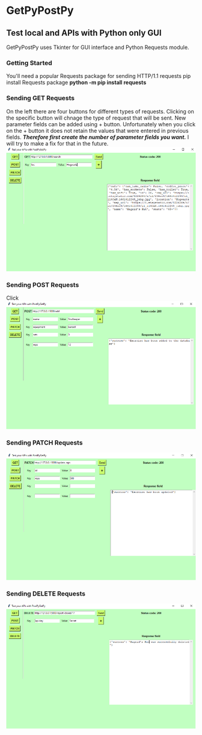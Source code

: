 # GetPyPostPy
## Test local and APIs with Python only GUI
GetPyPostPy uses Tkinter for GUI interface and Python Requests module.

### Getting Started
You'll need a popular Requests package for sending HTTP/1.1 requests
pip install Requests package
**python -m pip install requests**

### Sending GET Requests
On the left there are four buttons for different types of requests. 
Clicking on the specific button will chnage the type of request that will be sent. 
New parameter fields can be added using + button. Unfortunately when you click on the + button it does not retain the values that were entered in previous fields. ***Therefore first create the number of parameter fields you want.*** I will try to make a fix for that in the future.
![Screen Shot](pics/GET.png)

### Sending POST Requests
Click
![Screen Shot](pics/POST.png)

### Sending PATCH Requests
![Screen Shot](pics/PATCH.png)

### Sending DELETE Requests
![Screen Shot](pics/DELETE.png)
